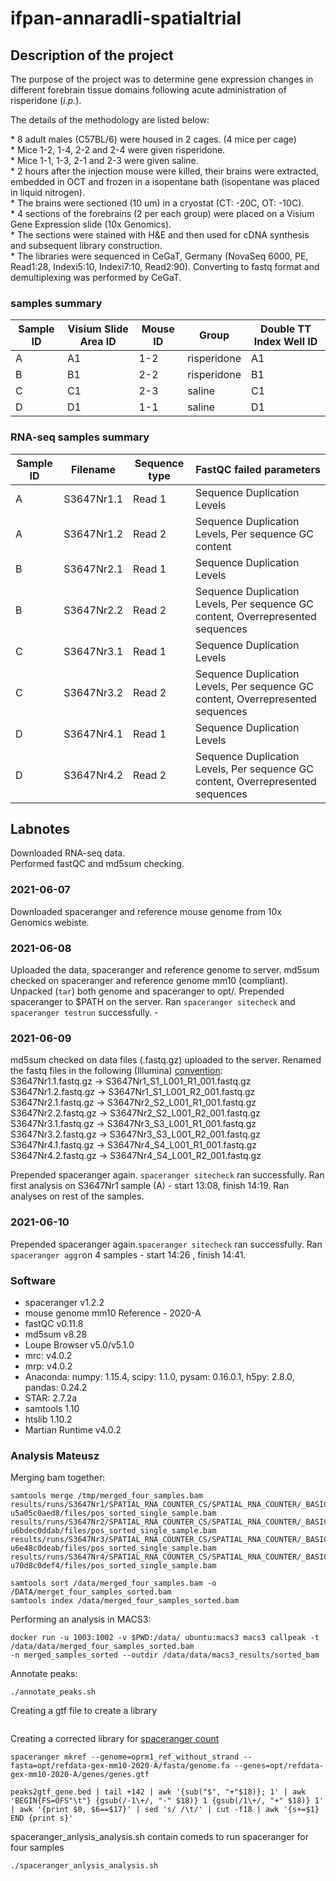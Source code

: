 # ifpan-annaradli-spatialtrial

<h2>Description of the project</h2>
<p>The purpose of the project was to determine gene expression changes in different forebrain tissue domains following acute administration of risperidone (<em>i.p.</em>). </p> <p>The details of the methodology are listed below:</p> * 8 adult males (C57BL/6) were housed in 2 cages. (4 mice per cage) <br /> 
* Mice 1-2, 1-4, 2-2 and 2-4 were given risperidone. <br />* Mice 1-1, 1-3, 2-1 and 2-3 were given saline. <br /> * 2 hours after the injection mouse were killed, their brains were extracted, embedded in OCT and frozen in a isopentane bath (isopentane was placed in liquid nitrogen). <br /> * The brains were sectioned (10 um) in a cryostat (CT: -20C, OT: -10C).<br /> * 4 sections of the forebrains (2 per each group) were placed on a Visium Gene Expression slide (10x Genomics). <br /> * The sections were stained with H&E and then used for cDNA synthesis and subsequent library construction. <br /> * The libraries were sequenced in CeGaT, Germany (NovaSeq 6000, PE, Read1:28, Indexi5:10, Indexi7:10, Read2:90). Converting to fastq format and demultiplexing was performed by CeGaT.<br /> 

### samples summary

|Sample ID| Visium Slide Area ID | Mouse ID | Group | Double TT Index Well ID|
|---------| -------------------- | -------- | ------| -----------------------|
|A| A1                   | 1-2      | risperidone | A1 |
|B|B1| 2-2 | risperidone | B1|
|C|C1| 2-3 | saline | C1|
|D|D1| 1-1 | saline | D1 |

### RNA-seq samples summary
|Sample ID|Filename|Sequence type|FastQC failed parameters|
|---|---|---|---|
|A|S3647Nr1.1|Read 1|Sequence Duplication Levels|
|A|S3647Nr1.2|Read 2|Sequence Duplication Levels, Per sequence GC content|
|B|S3647Nr2.1|Read 1|Sequence Duplication Levels|
|B|S3647Nr2.2|Read 2|Sequence Duplication Levels, Per sequence GC content, Overrepresented sequences|
|C|S3647Nr3.1|Read 1|Sequence Duplication Levels|
|C|S3647Nr3.2|Read 2|Sequence Duplication Levels, Per sequence GC content, Overrepresented sequences|
|D|S3647Nr4.1|Read 1|Sequence Duplication Levels|
|D|S3647Nr4.2|Read 2|Sequence Duplication Levels, Per sequence GC content, Overrepresented sequences|

<h2>Labnotes</h2>
Downloaded RNA-seq data. <br />
Performed fastQC and md5sum checking.<br />

### 2021-06-07
Downloaded spaceranger and reference mouse genome from 10x Genomics webiste.<br />

### 2021-06-08
Uploaded the data, spaceranger and reference genome to server. md5sum checked on spaceranger and reference genome mm10 (compliant). Unpacked (`tar`) both genome and spaceranger to opt/. Prepended spaceranger to $PATH on the server. Ran `spaceranger sitecheck` and `spaceranger testrun` successfully. - <br />

### 2021-06-09
md5sum checked on data files (.fastq.gz) uploaded to the server. Renamed the fastq files in the following (Illumina) [convention](https://support.illumina.com/help/BaseSpace_OLH_009008/Content/Source/Informatics/BS/NamingConvention_FASTQ-files-swBS.htm): <br /> 
S3647Nr1.1.fastq.gz -> S3647Nr1_S1_L001_R1_001.fastq.gz <br />
S3647Nr1.2.fastq.gz -> S3647Nr1_S1_L001_R2_001.fastq.gz <br />
S3647Nr2.1.fastq.gz -> S3647Nr2_S2_L001_R1_001.fastq.gz <br />
S3647Nr2.2.fastq.gz -> S3647Nr2_S2_L001_R2_001.fastq.gz <br />
S3647Nr3.1.fastq.gz -> S3647Nr3_S3_L001_R1_001.fastq.gz <br />
S3647Nr3.2.fastq.gz -> S3647Nr3_S3_L001_R2_001.fastq.gz <br />
S3647Nr4.1.fastq.gz -> S3647Nr4_S4_L001_R1_001.fastq.gz <br />
S3647Nr4.2.fastq.gz -> S3647Nr4_S4_L001_R2_001.fastq.gz <br />

Prepended spaceranger again. `spaceranger sitecheck` ran successfully. 
Ran first analysis on S3647Nr1 sample (A) - start 13:08, finish 14:19.
Ran analyses on rest of the samples.

### 2021-06-10
Prepended spaceranger again.`spaceranger sitecheck` ran successfully. 
Ran `spaceranger aggr`on 4 samples - start 14:26 , finish 14:41.

### Software 
* spaceranger v1.2.2
* mouse genome mm10 Reference - 2020-A 
* fastQC v0.11.8
* md5sum v8.28
* Loupe Browser v5.0/v5.1.0
* mrc: v4.0.2
* mrp: v4.0.2 
* Anaconda: numpy: 1.15.4, scipy: 1.1.0, pysam: 0.16.0.1, h5py: 2.8.0, pandas: 0.24.2
* STAR: 2.7.2a
* samtools 1.10
* htslib 1.10.2
* Martian Runtime v4.0.2


### Analysis Mateusz
Merging bam together:
```
samtools merge /tmp/merged_four_samples.bam results/runs/S3647Nr1/SPATIAL_RNA_COUNTER_CS/SPATIAL_RNA_COUNTER/_BASIC_SPATIAL_RNA_COUNTER/WRITE_POS_BAM/fork0/join-u5a05c0aed8/files/pos_sorted_single_sample.bam results/runs/S3647Nr2/SPATIAL_RNA_COUNTER_CS/SPATIAL_RNA_COUNTER/_BASIC_SPATIAL_RNA_COUNTER/WRITE_POS_BAM/fork0/join-u6bdec0ddab/files/pos_sorted_single_sample.bam results/runs/S3647Nr3/SPATIAL_RNA_COUNTER_CS/SPATIAL_RNA_COUNTER/_BASIC_SPATIAL_RNA_COUNTER/WRITE_POS_BAM/fork0/join-u6e48c0deab/files/pos_sorted_single_sample.bam results/runs/S3647Nr4/SPATIAL_RNA_COUNTER_CS/SPATIAL_RNA_COUNTER/_BASIC_SPATIAL_RNA_COUNTER/WRITE_POS_BAM/fork0/join-u70d8c0def4/files/pos_sorted_single_sample.bam
```

```
samtools sort /data/merged_four_samples.bam -o /DATA/merget_four_samples_sorted.bam
samtools index /data/merged_four_samples_sorted.bam

```

Performing an analysis in MACS3:
```
docker run -u 1003:1002 -v $PWD:/data/ ubuntu:macs3 macs3 callpeak -t /data/data/merged_four_samples_sorted.bam
-n merged_samples_sorted --outdir /data/data/macs3_results/sorted_bam
```


Annotate peaks:
```
./annotate_peaks.sh
```

Creating a gtf file to create a library
```

```


Creating a corrected library for [spaceranger count](https://support.10xgenomics.com/spatial-gene-expression/software/pipelines/latest/using/count)
```
spaceranger mkref --genome=oprm1_ref_without_strand --fasta=opt/refdata-gex-mm10-2020-A/fasta/genome.fa --genes=opt/refdata-gex-mm10-2020-A/genes/genes.gtf
```

```
peaks2gtf_gene.bed | tail +142 | awk '{sub("$", "+"$18)}; 1' | awk 'BEGIN{FS=OFS"\t"} {gsub(/-1\+/, "-" $18)} 1 {gsub(/1\+/, "+" $18)} 1' | awk '{print $0, $6==$17}' | sed 's/ /\t/' | cut -f18 | awk '{s+=$1} END {print s}'
```

spaceranger_anlysis_analysis.sh contain comeds to run spaceranger for four samples
```
./spaceranger_anlysis_analysis.sh
```




